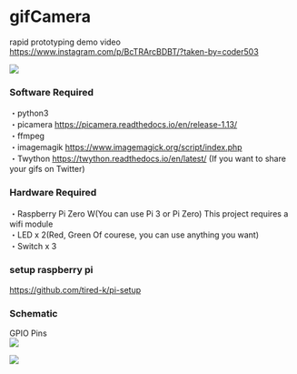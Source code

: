 # gifCamera
rapid prototyping demo video  
https://www.instagram.com/p/BcTRArcBDBT/?taken-by=coder503  
  
  
![](https://github.com/kojikanao/gifCamera/blob/master/images/itZUfB.gif)


### Software Required
・python3  
・picamera https://picamera.readthedocs.io/en/release-1.13/  
・ffmpeg  
・imagemagik https://www.imagemagick.org/script/index.php  
・Twython https://twython.readthedocs.io/en/latest/  (If you want to share your gifs on Twitter)

### Hardware Required
・Raspberry Pi Zero W(You can use Pi 3 or Pi Zero) This project requires a wifi module  
・LED x 2(Red, Green Of courese, you can use anything you want)  
・Switch x 3  

### setup raspberry pi
https://github.com/tired-k/pi-setup  
  

### Schematic
GPIO Pins  
![](https://github.com/kojikanao/gifCamera/blob/master/images/rpiZ-GPIO.png)
  
![](https://github.com/kojikanao/gifCamera/blob/master/images/schematic.png)
